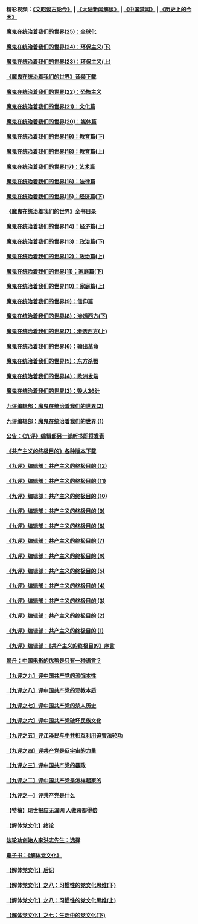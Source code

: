 #### 精彩视频：[《文昭谈古论今》](https://github.com/gfw-breaker/wenzhao/blob/master/README.md?t=11142132) | [《大陆新闻解读》](https://github.com/gfw-breaker/ntdtv-comedy/blob/master/README.md?t=11142132) | [《中国禁闻》](https://github.com/gfw-breaker/ntdtv-news/blob/master/README.md?t=11142132) | [《历史上的今天》](https://github.com/gfw-breaker/today-in-history/blob/master/README.md?t=11142132) 

#### [魔鬼在统治着我们的世界(25)：全球化](../pages/nsc422/n10788205.md?t=11142132) 

#### [魔鬼在统治着我们的世界(24)：环保主义(下)](../pages/nsc422/n10695307.md?t=11142132) 

#### [魔鬼在统治着我们的世界(23)：环保主义(上)](../pages/nsc422/n10688613.md?t=11142132) 

#### [《魔鬼在统治着我们的世界》音频下载](../pages/nsc422/n10635553.md?t=11142132) 

#### [魔鬼在统治着我们的世界(22)：恐怖主义](../pages/nsc422/n10614727.md?t=11142132) 

#### [魔鬼在统治着我们的世界(21)：文化篇](../pages/nsc422/n10597706.md?t=11142132) 

#### [魔鬼在统治着我们的世界(20)：媒体篇](../pages/nsc422/n10586579.md?t=11142132) 

#### [魔鬼在统治着我们的世界(19)：教育篇(下)](../pages/nsc422/n10564808.md?t=11142132) 

#### [魔鬼在统治着我们的世界(18)：教育篇(上)](../pages/nsc422/n10526970.md?t=11142132) 

#### [魔鬼在统治着我们的世界(17)：艺术篇](../pages/nsc422/n10499093.md?t=11142132) 

#### [魔鬼在统治着我们的世界(16)：法律篇](../pages/nsc422/n10485969.md?t=11142132) 

#### [魔鬼在统治着我们的世界(15)：经济篇(下)](../pages/nsc422/n10469975.md?t=11142132) 

#### [《魔鬼在统治着我们的世界》全书目录](../pages/nsc422/n10464261.md?t=11142132) 

#### [魔鬼在统治着我们的世界(14)：经济篇(上)](../pages/nsc422/n10457370.md?t=11142132) 

#### [魔鬼在统治着我们的世界(13)：政治篇(下)](../pages/nsc422/n10448270.md?t=11142132) 

#### [魔鬼在统治着我们的世界(12)：政治篇(上)](../pages/nsc422/n10444576.md?t=11142132) 

#### [魔鬼在统治着我们的世界(11)：家庭篇(下)](../pages/nsc422/n10440961.md?t=11142132) 

#### [魔鬼在统治着我们的世界(10)：家庭篇(上)](../pages/nsc422/n10435448.md?t=11142132) 

#### [魔鬼在统治着我们的世界(9)：信仰篇](../pages/nsc422/n10432159.md?t=11142132) 

#### [魔鬼在统治着我们的世界(8)：渗透西方(下)](../pages/nsc422/n10429603.md?t=11142132) 

#### [魔鬼在统治着我们的世界(7)：渗透西方(上)](../pages/nsc422/n10426013.md?t=11142132) 

#### [魔鬼在统治着我们的世界(6)：输出革命](../pages/nsc422/n10421536.md?t=11142132) 

#### [魔鬼在统治着我们的世界(5)：东方杀戮](../pages/nsc422/n10417707.md?t=11142132) 

#### [魔鬼在统治着我们的世界(4)：欧洲发端](../pages/nsc422/n10414890.md?t=11142132) 

#### [魔鬼在统治着我们的世界(3)：毁人36计](../pages/nsc422/n10411583.md?t=11142132) 

#### [九评编辑部：魔鬼在统治着我们的世界(2)](../pages/nsc422/n10410036.md?t=11142132) 

#### [九评编辑部：魔鬼在统治着我们的世界 (1)](../pages/nsc422/n10406825.md?t=11142132) 

#### [公告：《九评》编辑部另一部新书即将发表](../pages/nsc422/n10405104.md?t=11142132) 

#### [《共产主义的终极目的》各种版本下载](../pages/nsc422/n10022138.md?t=11142132) 

#### [《九评》编辑部：共产主义的终极目的 (12)](../pages/nsc422/n9933272.md?t=11142132) 

#### [《九评》编辑部：共产主义的终极目的 (11)](../pages/nsc422/n9924973.md?t=11142132) 

#### [《九评》编辑部：共产主义的终极目的 (10)](../pages/nsc422/n9920883.md?t=11142132) 

#### [《九评》编辑部：共产主义的终极目的 (9)](../pages/nsc422/n9916363.md?t=11142132) 

#### [《九评》编辑部：共产主义的终极目的 (8)](../pages/nsc422/n9912488.md?t=11142132) 

#### [《九评》编辑部：共产主义的终极目的 (7)](../pages/nsc422/n9901176.md?t=11142132) 

#### [《九评》编辑部：共产主义的终极目的 (6)](../pages/nsc422/n9899359.md?t=11142132) 

#### [《九评》编辑部：共产主义的终极目的 (5)](../pages/nsc422/n9893174.md?t=11142132) 

#### [《九评》编辑部：共产主义的终极目的 (4)](../pages/nsc422/n9891246.md?t=11142132) 

#### [《九评》编辑部：共产主义的终极目的 (3)](../pages/nsc422/n9879879.md?t=11142132) 

#### [《九评》编辑部：共产主义的终极目的 (2)](../pages/nsc422/n9876205.md?t=11142132) 

#### [《九评》编辑部：共产主义的终极目的 (1)](../pages/nsc422/n9865857.md?t=11142132) 

#### [《九评》编辑部：《共产主义的终极目的》序言](../pages/nsc422/n9862666.md?t=11142132) 

#### [颜丹：中国电影的优势是只有一种语言？](../pages/nsc422/n9583062.md?t=11142132) 

#### [【九评之九】评中国共产党的流氓本性](../pages/nsc422/n737542.md?t=11142132) 

#### [【九评之八】评中国共产党的邪教本质](../pages/nsc422/n735942.md?t=11142132) 

#### [【九评之七】评中国共产党的杀人历史](../pages/nsc422/n733806.md?t=11142132) 

#### [【九评之六】评中国共产党破坏民族文化](../pages/nsc422/n731667.md?t=11142132) 

#### [【九评之五】评江泽民与中共相互利用迫害法轮功](../pages/nsc422/n730058.md?t=11142132) 

#### [【九评之四】评共产党是反宇宙的力量](../pages/nsc422/n727814.md?t=11142132) 

#### [【九评之三】评中国共产党的暴政](../pages/nsc422/n725597.md?t=11142132) 

#### [【九评之二】评中国共产党是怎样起家的](../pages/nsc422/n723946.md?t=11142132) 

#### [【九评之一】评共产党是什么](../pages/nsc422/n722529.md?t=11142132) 

#### [【特稿】现世报应无漏网 人做恶都得偿](../pages/nsc422/n4215167.md?t=11142132) 

#### [【解体党文化】绪论](../pages/nsc422/n1449356.md?t=11142132) 

#### [法轮功创始人李洪志先生：选择](../pages/nsc422/n3580738.md?t=11142132) 

#### [电子书：《解体党文化》](../pages/nsc422/n1573484.md?t=11142132) 

#### [【解体党文化】后记](../pages/nsc422/n1531999.md?t=11142132) 

#### [【解体党文化】之八：习惯性的党文化思维(下)](../pages/nsc422/n1526477.md?t=11142132) 

#### [【解体党文化】之八：习惯性的党文化思维(上)](../pages/nsc422/n1520631.md?t=11142132) 

#### [【解体党文化】之七：生活中的党文化(下)](../pages/nsc422/n1513446.md?t=11142132) 

